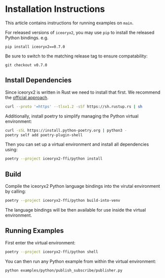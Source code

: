 # Installation Instructions

This article contains instructions for running examples on `main`.

For released versions of `iceoryx2`, you may use `pip` to install the released
Python bindings. e.g.

```console
pip install iceoryx2==0.7.0
```

Be sure to switch to the matching release tag to ensure compatability:

```console
git checkout v0.7.0
```

## Install Dependencies

Since iceoryx2 is written in Rust we need to install that first. We recommend
the [official approach](https://www.rust-lang.org/tools/install).

```sh
curl --proto '=https' --tlsv1.2 -sSf https://sh.rustup.rs | sh
```

Additionally, install poetry to simplify managing the Python virtual
environment:

```sh
curl -sSL https://install.python-poetry.org | python3 -
poetry self add poetry-plugin-shell
```

Then you can set up a virtual environment and install all dependencies using:

```sh
poetry --project iceoryx2-ffi/python install
```

## Build

Compile the iceoryx2 Python language bindings into the virutal
environment by calling:

```sh
poetry --project iceoryx2-ffi/python build-into-venv
```

The language bindings will be then available for use inside the virtual
environment.

## Running Examples

First enter the virtual environment:

```sh
poetry --project iceoryx2-ffi/python shell
```

You can then run any Python example from within the virtual environment:

```sh
python examples/python/publish_subscribe/publisher.py
```
